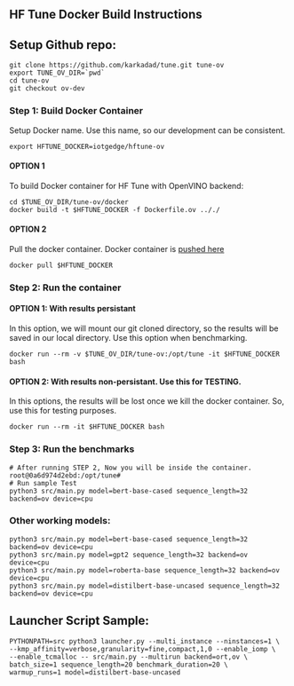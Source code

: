 ## HF Tune Docker Build Instructions

## Setup Github repo:
```
git clone https://github.com/karkadad/tune.git tune-ov
export TUNE_OV_DIR=`pwd`
cd tune-ov
git checkout ov-dev
```

### Step 1: Build Docker Container
Setup Docker name. Use this name, so our development can be consistent.
```
export HFTUNE_DOCKER=iotgedge/hftune-ov
```

#### OPTION 1
To build Docker container for HF Tune with OpenVINO backend:
```
cd $TUNE_OV_DIR/tune-ov/docker
docker build -t $HFTUNE_DOCKER -f Dockerfile.ov .././
```

#### OPTION 2
Pull the docker container. Docker container is [pushed here](https://hub.docker.com/r/iotgedge/hftune-ov)
```
docker pull $HFTUNE_DOCKER

```


### Step 2: Run the container

#### OPTION 1: With results persistant
In this option, we will mount our git cloned directory, so the results will be saved in our local directory. Use this option when benchmarking.
```
docker run --rm -v $TUNE_OV_DIR/tune-ov:/opt/tune -it $HFTUNE_DOCKER bash
```

#### OPTION 2: With results non-persistant. Use this for TESTING.
In this options, the results will be lost once we kill the docker container. So, use this for testing purposes.

```
docker run --rm -it $HFTUNE_DOCKER bash

```

### Step 3: Run the benchmarks

```
# After running STEP 2, Now you will be inside the container.
root@0a6d974d2ebd:/opt/tune#
# Run sample Test
python3 src/main.py model=bert-base-cased sequence_length=32 backend=ov device=cpu
```

### Other working models:

```
python3 src/main.py model=bert-base-cased sequence_length=32 backend=ov device=cpu
python3 src/main.py model=gpt2 sequence_length=32 backend=ov device=cpu
python3 src/main.py model=roberta-base sequence_length=32 backend=ov device=cpu
python3 src/main.py model=distilbert-base-uncased sequence_length=32 backend=ov device=cpu
```
## Launcher Script Sample:
```
PYTHONPATH=src python3 launcher.py --multi_instance --ninstances=1 \
--kmp_affinity=verbose,granularity=fine,compact,1,0 --enable_iomp \
--enable_tcmalloc -- src/main.py --multirun backend=ort,ov \
batch_size=1 sequence_length=20 benchmark_duration=20 \
warmup_runs=1 model=distilbert-base-uncased
```
